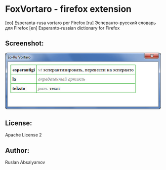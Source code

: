 ﻿FoxVortaro - firefox extension
==========

[eo] Esperanta-rusa vortaro por Firefox
[ru] Эсперанто-русский словарь для Firefox
[en] Esperanto-russian dictionary for Firefox

Screenshot:
--------
![FoxVortaro!](https://github.com/arusland/foxvortaro/raw/master/Bildoj/Bildo1.jpg "FoxVortaro")

License:
--------
Apache License 2

Author:
--------
Ruslan Absalyamov
